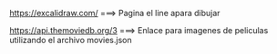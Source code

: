 https://excalidraw.com/ ===> Pagina el line apara dibujar

https://api.themoviedb.org/3 ===> Enlace para imagenes de peliculas utilizando el archivo movies.json



